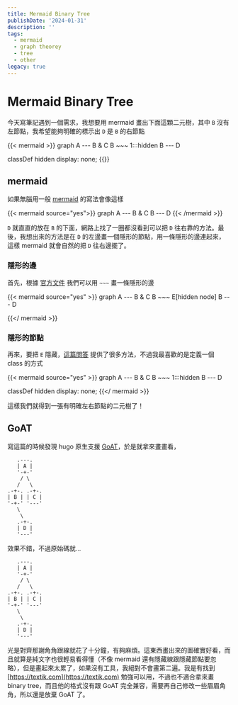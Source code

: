 ```yaml
---
title: Mermaid Binary Tree
publishDate: '2024-01-31'
description: ''
tags:
  - mermaid
  - graph theorey
  - tree
  - other
legacy: true
---
```


# Mermaid Binary Tree

今天寫筆記遇到一個需求，我想要用 mermaid 畫出下面這顆二元樹，其中 `B` 沒有左節點，我希望能夠明確的標示出 `D` 是 `B` 的右節點

{{< mermaid >}}
graph
    A --- B & C
    B ~~~ 1:::hidden
    B --- D

classDef hidden display: none;
{{</mermaid>}}


## mermaid
如果無腦用一般 [mermaid](https://mermaid.js.org) 的寫法會像這樣

{{< mermaid source="yes">}}
graph
    A --- B & C
    B --- D
{{< /mermaid >}}

`D` 就直直的放在 `B` 的下面，網路上找了一圈都沒看到可以把 `D` 往右靠的方法。最後，我想出來的方法是在 `D` 的左邊畫一個隱形的節點，用一條隱形的邊連起來，這樣 mermaid 就會自然的把 `D` 往右邊擺了。  

### 隱形的邊
首先，根據 [官方文件](https://mermaid.js.org/syntax/flowchart.html#an-invisible-link) 我們可以用 `~~~` 畫一條隱形的邊

{{< mermaid source="yes" >}}
graph
    A --- B & C
    B ~~~ E[hidden node]
    B --- D

{{</ mermaid >}}

### 隱形的節點
再來，要把 `E` 隱藏，[這篇問答](https://stackoverflow.com/questions/50268757/draw-arrow-from-node-to-nothing) 提供了很多方法，不過我最喜歡的是定義一個 class 的方式

{{< mermaid source="yes" >}}
graph
    A --- B & C
    B ~~~ 1:::hidden
    B --- D

classDef hidden display: none;
{{</ mermaid >}}

這樣我們就得到一張有明確左右節點的二元樹了！

## GoAT

寫這篇的時候發現 hugo 原生支援 [GoAT](https://github.com/bep/goat)，於是就拿來畫畫看，

```goat
   .---.
   | A |
   '-+-'
    / \
   /   \
.-+-. .-+-.
| B | | C |
'-+-' '---'
   \
    \
   .-+-.
   | D |
   '---'
```

效果不錯，不過原始碼就...

```text
   .---.
   | A |
   '-+-'
    / \
   /   \
.-+-. .-+-.
| B | | C |
'-+-' '---'
   \
    \
   .-+-.
   | D |
   '---'
```

光是對齊那謝角角跟線就花了十分鐘，有夠麻煩。這東西畫出來的圖確實好看，而且就算是純文字也很輕易看得懂（不像 mermaid 還有隱藏線跟隱藏節點要忽略），但是畫起來太累了，如果沒有工具，我絕對不會畫第二遍。我是有找到 [https://textik.com](https://textik.com) 勉強可以用，不過也不適合拿來畫 binary tree，而且他的格式沒有跟 GoAT 完全兼容，需要再自己修改一些眉眉角角，所以還是放棄 GoAT 了。
